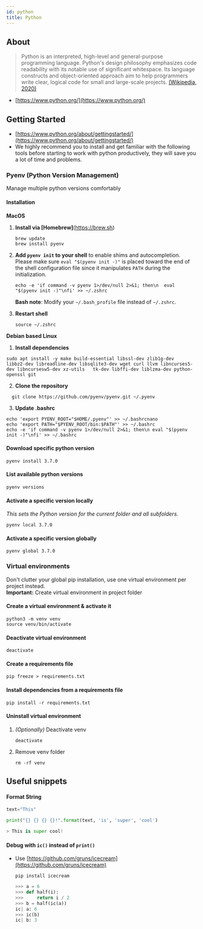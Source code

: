 ```yaml
---
id: python
title: Python
---
```


## About

> Python is an interpreted, high-level and general-purpose programming language. Python's design philosophy emphasizes code readability with its notable use of significant whitespace. Its language constructs and object-oriented approach aim to help programmers write clear, logical code for small and large-scale projects.
> [(Wikipedia, 2020)](<https://en.wikipedia.org/wiki/Python_(programming_language)>)

- [https://www.python.org/](https://www.python.org/)

## Getting Started

- [https://www.python.org/about/gettingstarted/](https://www.python.org/about/gettingstarted/)
- We highly recommend you to install and get familiar with the following tools before starting to work with python productively, they will save you a lot of time and problems.

### Pyenv (Python Version Management)

Manage multiple python versions comfortably

#### Installation

**MacOS** 
1. **Install via [Homebrew]**(https://brew.sh)
   ```shell
   brew update
   brew install pyenv
   ```
   
2. **Add `pyenv init` to your shell** to enable shims and autocompletion.
   Please make sure `eval "$(pyenv init -)"` is placed toward the end of the shell
   configuration file since it manipulates `PATH` during the initialization.
   ```shell
   echo -e 'if command -v pyenv 1>/dev/null 2>&1; then\n  eval "$(pyenv init -)"\nfi' >> ~/.zshrc
   ```
   **Bash note**: Modify your `~/.bash_profile` file instead of `~/.zshrc`.
3. **Restart shell**
   ```shell
   source ~/.zshrc
   ```
   
**Debian based Linux**
  
1. **Install dependencies**
  ```shell
  sudo apt install -y make build-essential libssl-dev zlib1g-dev  libbz2-dev libreadline-dev libsqlite3-dev wget curl llvm libncurses5-dev libncursesw5-dev xz-utils   tk-dev libffi-dev liblzma-dev python-openssl git
```
  
  
2. **Clone the repository**
```shell
  git clone https://github.com/pyenv/pyenv.git ~/.pyenv
  ```
  
3. **Update .bashrc**
  ```shell
  echo 'export PYENV_ROOT="$HOME/.pyenv"' >> ~/.bashrcnano
  echo 'export PATH="$PYENV_ROOT/bin:$PATH"' >> ~/.bashrc
  echo -e 'if command -v pyenv 1>/dev/null 2>&1; then\n eval "$(pyenv init -)"\nfi' >> ~/.bashrc
  ```


#### Download specific python version

```shell
pyenv install 3.7.0
```

#### List available python versions

```shell
pyenv versions
```

#### Activate a specific version locally

_This sets the Python version for the current folder and all subfolders._

```shell
pyenv local 3.7.0
```

#### Activate a specific version globally

```shell
pyenv global 3.7.0
```

### Virtual environments

Don't clutter your global pip installation, use one virtual environment per project instead. \
**Important:** Create virtual environment in project folder

#### Create a virtual environment & activate it

```shell
python3 -m venv venv
source venv/bin/activate
```

#### Deactivate virtual environment

```shell
deactivate
```

#### Create a requirements file

```shell
pip freeze > requirements.txt
```

#### Install dependencies from a requirements file

```shell
pip install -r requirements.txt
```

#### Uninstall virtual environment

1. _(Optionally)_ Deactivate venv
   ```shell
   deactivate
   ```
2. Remove venv folder
   ```shell
   rm -rf venv
   ```

## Useful snippets

#### Format String

```python
text="This"

print("{} {} {} {}!".format(text, 'is', 'super', 'cool')

> This is super cool!
```

#### Debug with `ic()` instead of `print()`

- Use [https://github.com/gruns/icecream](https://github.com/gruns/icecream)
  ```shell
  pip install icecream
  ```
  ```python
  >>> a = 6
  >>> def half(i):
  >>>     return i / 2
  >>> b = half(ic(a))
  ic| a: 6
  >>> ic(b)
  ic| b: 3
  ```
